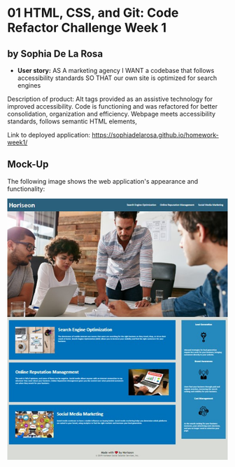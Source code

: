 # 01 HTML, CSS, and Git: Code Refactor Challenge Week 1

## by Sophia De La Rosa

* **User story:** AS A marketing agency
I WANT a codebase that follows accessibility standards
SO THAT our own site is optimized for search engines

Description of product: Alt tags provided as an assistive technology for improved accessibility. Code is functioning and was refactored for better consolidation, organization and efficiency. Webpage meets accessibility standards, follows semantic HTML elements, 

Link to deployed application: https://sophiadelarosa.github.io/homework-week1/


## Mock-Up 

The following image shows the web application's appearance and functionality: 

![Test image](\assets\images\horiseon.jpg)









